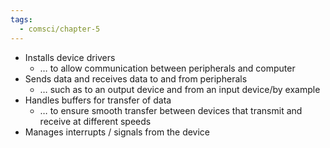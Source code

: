 ```yaml
---
tags:
  - comsci/chapter-5
---
```

- Installs device drivers
	- … to allow communication between peripherals and computer
-  Sends data and receives data to and from peripherals
	-  … such as to an output device and from an input device/by example
-  Handles buffers for transfer of data
	-  … to ensure smooth transfer between devices that transmit and receive
	at different speeds
- Manages interrupts / signals from the device 